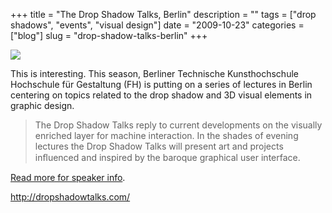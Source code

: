 +++
title = "The Drop Shadow Talks, Berlin"
description = ""
tags = ["drop shadows", "events", "visual design"]
date = "2009-10-23"
categories = ["blog"]
slug = "drop-shadow-talks-berlin"
+++



  <div class="notebook-screenshot"><a href="http://dropshadowtalks.com/"><img src="//konigi.com/media/bluga/wt4ae21f5d2685c.jpg"/></a></div><p>This is interesting. This season, Berliner Technische Kunsthochschule Hochschule für Gestaltung (FH) is putting on a series of lectures in Berlin centering on topics related to the drop shadow and 3D visual elements in graphic design.</p>
<blockquote><p>The Drop Shadow Talks reply to current developments on the visually enriched layer for machine interaction. In the shades of evening lectures the Drop Shadow Talks will present art and projects inﬂuenced and inspired by the baroque graphical user interface.</p></blockquote>
<p><a href="http://dropshadowtalks.com/">Read more for speaker info</a>.</p>
    
  <a href="http://dropshadowtalks.com/">http://dropshadowtalks.com/</a>
